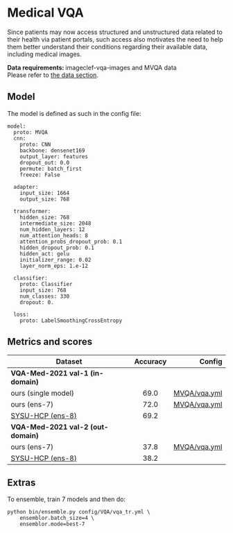 # Medical VQA

Since patients may now access structured and unstructured data related to their health via patient portals, such access also motivates the need to help them better understand their conditions regarding their available data, including medical images.

<div class="data_box">
	<b>Data requirements: </b> imageclef-vqa-images and MVQA data<br/>
	Please refer to <a href="https://vilmedic.readthedocs.io/en/latest/vilmedic/solutions/data.html">the data section</a>.
</div>


## Model
The model is defined as such in the config file:
```
model:
  proto: MVQA
  cnn:
    proto: CNN
    backbone: densenet169
    output_layer: features
    dropout_out: 0.0
    permute: batch_first
    freeze: False

  adapter:
    input_size: 1664
    output_size: 768

  transformer:
    hidden_size: 768
    intermediate_size: 2048
    num_hidden_layers: 12
    num_attention_heads: 8
    attention_probs_dropout_prob: 0.1
    hidden_dropout_prob: 0.1
    hidden_act: gelu
    initializer_range: 0.02
    layer_norm_eps: 1.e-12

  classifier:
    proto: Classifier
    input_size: 768
    num_classes: 330
    dropout: 0.

  loss:
    proto: LabelSmoothingCrossEntropy
```
## Metrics and scores

Dataset |   Accuracy | Config
| ------------- |:-------------:|-------------:|
|**VQA-Med-2021 val-1 (in-domain)** |
 | ours (single model) | 69.0 | [MVQA/vqa.yml](https://github.com/jbdel/vilmedic/blob/main/config/MVQA/vqa.yml)
   | ours (ens-7) | 72.0| [MVQA/vqa.yml](https://github.com/jbdel/vilmedic/blob/main/config/MVQA/vqa.yml)
   | [SYSU-HCP (ens-8)](http://ceur-ws.org/Vol-2936/paper-99.pdf) | 69.2
| **VQA-Med-2021 val-2 (out-domain)**
| ours (ens-7)  | 37.8| [MVQA/vqa.yml](https://github.com/jbdel/vilmedic/blob/main/config/MVQA/vqa.yml)
   | [SYSU-HCP (ens-8)](http://ceur-ws.org/Vol-2936/paper-99.pdf) | 38.2

## Extras
To ensemble, train 7 models and then do:

```
python bin/ensemble.py config/VQA/vqa_tr.yml \
    ensemblor.batch_size=4 \
    ensemblor.mode=best-7
```